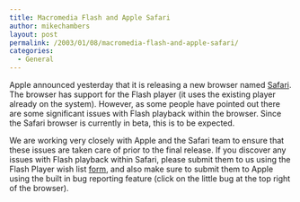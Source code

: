 ```yaml
---
title: Macromedia Flash and Apple Safari
author: mikechambers
layout: post
permalink: /2003/01/08/macromedia-flash-and-apple-safari/
categories:
  - General
---
```



Apple announced yesterday that it is releasing a new browser named [Safari][1]. The browser has support for the Flash player (it uses the existing player already on the system). However, as some people have pointed out there are some significant issues with Flash playback within the browser. Since the Safari browser is currently in beta, this is to be expected.

We are working very closely with Apple and the Safari team to ensure that these issues are taken care of prior to the final release. If you discover any issues with Flash playback within Safari, please submit them to us using the Flash Player wish list [form][2], and also make sure to submit them to Apple using the built in bug reporting feature (click on the little bug at the top right of the browser).

 [1]: http://www.apple.com/safari/
 [2]: http://www.macromedia.com/support/email/wishform/?6213=19
